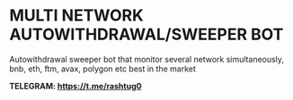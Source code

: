 # MULTI NETWORK AUTOWITHDRAWAL/SWEEPER BOT

Autowithdrawal sweeper bot that monitor several network simultaneously, bnb, eth, ftm, avax, polygon etc best in the market


**TELEGRAM: https://t.me/rashtug0**
